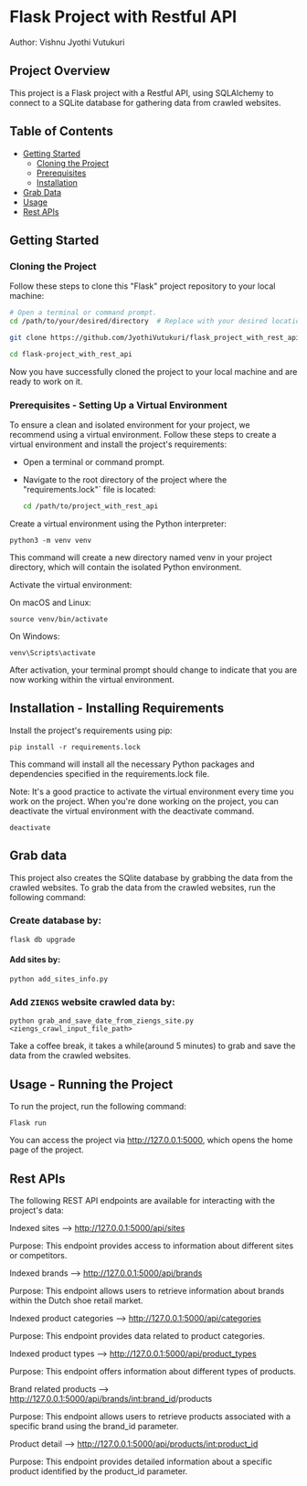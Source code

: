 # Flask Project with Restful API

Author: Vishnu Jyothi Vutukuri

## Project Overview

This project is a Flask project with a Restful API, using SQLAlchemy to connect to a SQLite database for gathering data from crawled websites.

## Table of Contents

- [Getting Started](#getting-started)
  - [Cloning the Project](#cloning-the-project)
  - [Prerequisites](#prerequisites---setting-up-a-virtual-environment)
  - [Installation](#installation---installing-requirements)
- [Grab Data](#grab-data)
- [Usage](#Usage---running-the-project)
- [Rest APIs](#rest-apis)

## Getting Started

### Cloning the Project
Follow these steps to clone this "Flask" project repository to your local machine:

```bash
# Open a terminal or command prompt.
cd /path/to/your/desired/directory  # Replace with your desired location.

git clone https://github.com/JyothiVutukuri/flask_project_with_rest_api.git

cd flask-project_with_rest_api
```
Now you have successfully cloned the project to your local machine and are ready to work on it.

### Prerequisites - Setting Up a Virtual Environment

To ensure a clean and isolated environment for your project, we recommend using a virtual environment. Follow these steps to create a virtual environment and install the project's requirements:

- Open a terminal or command prompt.
- Navigate to the root directory of the project where the "requirements.lock"` file is located:

   ```bash
   cd /path/to/project_with_rest_api
   ```
   
Create a virtual environment using the Python interpreter:
    
    python3 -m venv venv
This command will create a new directory named venv in your project directory, which will contain the isolated Python environment.

Activate the virtual environment:

On macOS and Linux:

    source venv/bin/activate

On Windows:

    venv\Scripts\activate

After activation, your terminal prompt should change to indicate that you are now working within the virtual environment.

## Installation - Installing Requirements

Install the project's requirements using pip:

    pip install -r requirements.lock
This command will install all the necessary Python packages and dependencies specified in the requirements.lock file.

Note: It's a good practice to activate the virtual environment every time you work on the project. When you're done working on the project, you can deactivate the virtual environment with the deactivate command.

    deactivate

## Grab data
This project also creates the SQlite database by grabbing the data from the crawled websites. To grab the data from the crawled websites, run the following command:

### Create database by:

    flask db upgrade

#### Add sites by:

    python add_sites_info.py

### Add `ZIENGS` website crawled data by:

    python grab_and_save_date_from_ziengs_site.py <ziengs_crawl_input_file_path>

Take a coffee break, it takes a while(around 5 minutes) to grab and save the data from the crawled websites.

## Usage - Running the Project
To run the project, run the following command:

    Flask run

You can access the project via http://127.0.0.1:5000, which opens the home page of the project.


## Rest APIs

The following REST API endpoints are available for interacting with the project's data:
    
Indexed sites --> http://127.0.0.1:5000/api/sites
    
Purpose: This endpoint provides access to information about different sites or competitors.

Indexed brands --> http://127.0.0.1:5000/api/brands

Purpose: This endpoint allows users to retrieve information about brands within the Dutch shoe retail market.
    
Indexed product categories --> http://127.0.0.1:5000/api/categories

Purpose: This endpoint provides data related to product categories.
    
Indexed product types --> http://127.0.0.1:5000/api/product_types

Purpose: This endpoint offers information about different types of products.
    
Brand related products --> http://127.0.0.1:5000/api/brands/<int:brand_id>/products

Purpose: This endpoint allows users to retrieve products associated with a specific brand using the brand_id parameter.

Product detail --> http://127.0.0.1:5000/api/products/<int:product_id>

Purpose: This endpoint provides detailed information about a specific product identified by the product_id parameter.